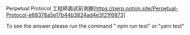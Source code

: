 Perpetual Protocol 工程師面試前測題[https://perp.notion.site/Perpetual-Protocol-e68378a5e17b44b3824ad4e3f21f6873]

To see the answer please run the command " npm run test" or "yarn test"